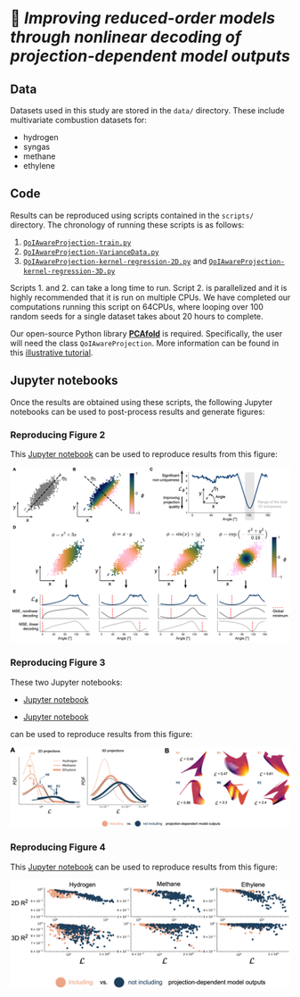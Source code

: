 # 📄 *Improving reduced-order models through nonlinear decoding of projection-dependent model outputs*

## Data

Datasets used in this study are stored in the `data/` directory. These include multivariate combustion datasets for:

- hydrogen
- syngas
- methane
- ethylene

## Code

Results can be reproduced using scripts contained in the `scripts/` directory. The chronology of running these scripts is as follows:

1. [`QoIAwareProjection-train.py`](https://github.com/kamilazdybal/nonlinear-decoding/blob/main/scripts/QoIAwareProjection-train.py)
2. [`QoIAwareProjection-VarianceData.py`](https://github.com/kamilazdybal/nonlinear-decoding/blob/main/scripts/QoIAwareProjection-VarianceData.py)
3. [`QoIAwareProjection-kernel-regression-2D.py`](https://github.com/kamilazdybal/nonlinear-decoding/blob/main/scripts/QoIAwareProjection-kernel-regression-2D.py) and [`QoIAwareProjection-kernel-regression-3D.py`](https://github.com/kamilazdybal/nonlinear-decoding/blob/main/scripts/QoIAwareProjection-kernel-regression-3D.py)

Scripts 1. and 2. can take a long time to run. Script 2. is parallelized and it is highly recommended that it is run on multiple CPUs. We have completed our computations running this script on 64CPUs, where looping over 100 random seeds for a single dataset takes about 20 hours to complete.

Our open-source Python library [**PCAfold**](https://pcafold.readthedocs.io/en/latest/index.html) is required. Specifically, the user will need the class `QoIAwareProjection`. More information can be found in this [illustrative tutorial](https://pcafold.readthedocs.io/en/latest/tutorials/demo-qoi-aware-encoder-decoder.html).

## Jupyter notebooks

Once the results are obtained using these scripts, the following Jupyter notebooks can be used to post-process results and generate figures:

### Reproducing Figure 2

This [Jupyter notebook](https://github.com/kamilazdybal/regression-aware-autoencoder/blob/main/code/illustrative-example-on-a-synthetic-2D-dataset.ipynb) can be used to reproduce results from this figure:

![Screenshot](figures/Figure-2.png)

### Reproducing Figure 3

These two Jupyter notebooks:

- [Jupyter notebook](jupyter-notebooks/QoIAwareProjection-inspect-projections.ipynb)

- [Jupyter notebook](jupyter-notebooks/QoIAwareProjection-draw-PDFs.ipynb)

can be used to reproduce results from this figure:

![Screenshot](figures/Figure-3.png)

### Reproducing Figure 4

This [Jupyter notebook](jupyter-notebooks/QoIAwareProjection-kernel-regression.ipynb) can be used to reproduce results from this figure:

![Screenshot](figures/Figure-4.png)
